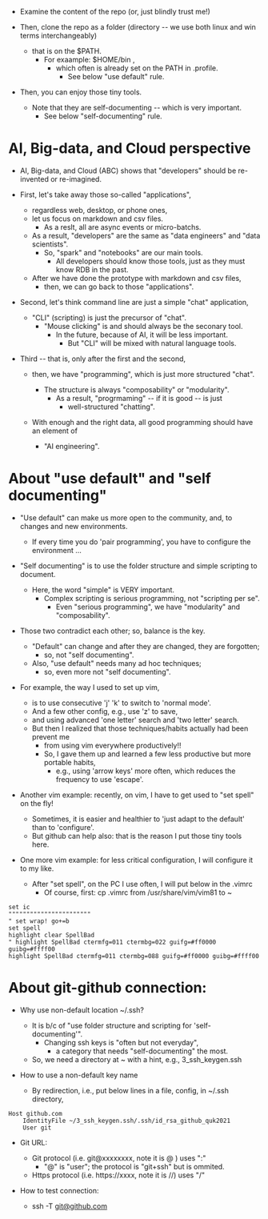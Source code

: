 - Examine the content of the repo (or, just blindly trust me!)

- Then, clone the repo as a folder (directory -- we use both linux and win terms interchangeably) 
    - that is on the $PATH.
        - For exaample: $HOME/bin , 
            - which often is already set on the PATH in .profile.
                - See below "use default" rule.
- Then, you can enjoy those tiny tools.
    - Note that they are self-documenting -- which is very important.  
        - See below "self-documenting" rule.

# AI, Big-data, and Cloud perspective
 
- AI, Big-data, and Cloud (ABC) shows that "developers" should be re-invented or re-imagined. 

- First, let's take away those so-called "applications", 
    - regardless web, desktop, or phone ones,
    - let us focus on markdown and csv files. 
        - As a reslt, all are async events or micro-batchs. 
    - As a result, "developers" are the same as "data engineers" and "data scientists". 
        - So, "spark" and "notebooks" are our main tools.
            - All developers should know those tools, just as they must know RDB in the past.  
    - After we have done the prototype with markdown and csv files,
        - then, we can go back to those "applications".
      
- Second, let's think command line are just a simple "chat" application, 
    - "CLI" (scripting) is just the precursor of "chat". 
        - "Mouse clicking" is and should always be the seconary tool. 
            - In the future, because of AI, it will be less important. 
                - But "CLI" will be mixed with natural language tools.       
   
- Third -- that is, only after the first and the second, 
    - then, we have "programming", which is just more structured "chat". 
        - The structure is always "composability" or "modularity". 
            - As a result, "progrmaming" -- if it is good -- is just 
                - well-structured "chatting".   

    - With enough and the right data, all good programming should have an element of 
        - "AI engineering".  

# About "use default" and "self documenting"

- "Use default" can make us more open to the community, and, to changes and new environments. 
    - If every time you do 'pair programming', you have to configure the environment ...

- "Self documenting" is to use the folder structure and simple scripting to document. 
    - Here, the word "simple" is VERY important.
        - Complex scripting is serious programming, not "scripting per se".
            - Even "serious programming", we have "modularity" and "composability". 
- Those two contradict each other; so, balance is the key. 
    - "Default" can change and after they are changed, they are forgotten; 
        - so, not "self documenting". 
    - Also, "use default" needs many ad hoc techniques; 
        - so, even more not "self documenting".
    
- For example, the way I used to set up vim, 
    - is to use consecutive 'j' 'k' to switch to 'normal mode'.
    - And a few other config, e.g., use 'z' to save, 
    - and using advanced 'one letter' search and 'two letter' search.   
    - But then I realized that those techniques/habits actually had been prevent me 
        - from using vim everywhere productively!!
        - So, I gave them up and learned a few less productive but more portable habits, 
            - e.g., using 'arrow keys' more often, which reduces the frequency to use 'escape'.               
- Another vim example: recently, on vim, I have to get used to "set spell" on the fly! 
    - Sometimes, it is easier and healthier to 'just adapt to the default' than to 'configure'.
    - But github can help also: that is the reason I put those tiny tools here. 

- One more vim example: for less critical configuration, I will configure it to my like. 
    - After "set spell", on the PC I use often, I will put below in the .vimrc
        - Of course, first: cp .vimrc from /usr/share/vim/vim81 to ~

```
set ic
"""""""""""""""""""""""
" set wrap! go+=b
set spell
highlight clear SpellBad
" highlight SpellBad ctermfg=011 ctermbg=022 guifg=#ff0000 guibg=#ffff00
highlight SpellBad ctermfg=011 ctermbg=088 guifg=#ff0000 guibg=#ffff00

``` 

# About git-github connection: 

- Why use non-default location ~/.ssh?
    - It is b/c of "use folder structure and scripting for 'self-documenting'".
        - Changing ssh keys is "often but not everyday",  
            - a category that needs "self-documenting" the most. 
    - So, we need a directory at ~ with a hint, e.g., 3_ssh_keygen.ssh

- How to use a non-default key name 
    - By redirection, i.e., put below lines in a file, config, in ~/.ssh directory, 
 
```
Host github.com
    IdentityFile ~/3_ssh_keygen.ssh/.ssh/id_rsa_github_quk2021
    User git
```

- Git URL:
    - Git protocol  (i.e. git@xxxxxxxx, note it is @ ) uses ":" 
        - "@" is "user"; the protocol is "git+ssh" but is ommited. 
    - Https protocol (i.e. https://xxxx, note it is //) uses "/"
            
- How to test connection: 
    - ssh -T git@github.com 


